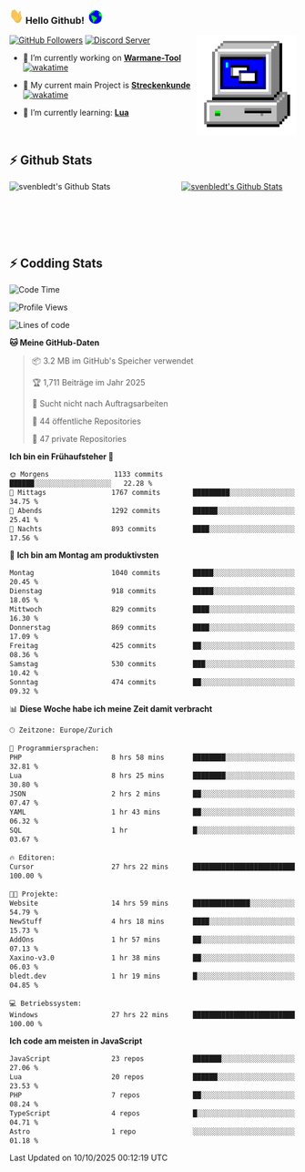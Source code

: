 ### <img src="https://github.com/svenbledt/svenbledt/blob/main/Assets/Hi.gif" height="28" width="24"> **Hello Github!** &nbsp;<img src="https://github.com/svenbledt/svenbledt/blob/main/Assets/Earth.gif" height="24" width="24">
[![GitHub Followers](https://img.shields.io/github/followers/svenbledt?label=Follow&style=flat-squaree&logo=github&labelColor=black&color=black&cacheSeconds=5)](https://github.com/svenbledt)
[![Discord Server](https://img.shields.io/discord/443405445831327754?style=flat-squeree&logo=discord&logoColor=white&label=Trojan%20Chillecke%20Server&labelColor=black&color=gray&cacheSeconds=3650)](https://discord.gg/c6GZKjVhxw)
<img align="right" alt="PC GIF" src="https://github.com/svenbledt/svenbledt/blob/main/Assets/PC.gif" width="175" />

<p>

 - 🔭 I’m currently working on **[Warmane-Tool](https://github.com/svenbledt/Warmane-Bot)** [![wakatime](https://wakatime.com/badge/user/eb1cebc0-6a00-4f39-ab37-6770a4331515/project/b1c02622-6489-4920-898c-6e91c5bba727.svg)](https://wakatime.com/badge/user/eb1cebc0-6a00-4f39-ab37-6770a4331515/project/b1c02622-6489-4920-898c-6e91c5bba727)
 - 🔭 My current main Project is **[Streckenkunde](https://github.com/Streckenkunde)** [![wakatime](https://wakatime.com/badge/user/eb1cebc0-6a00-4f39-ab37-6770a4331515/project/8c10f4f0-0d09-4e0e-b526-eec4de9936b6.svg)](https://wakatime.com/badge/user/eb1cebc0-6a00-4f39-ab37-6770a4331515/project/8c10f4f0-0d09-4e0e-b526-eec4de9936b6)

 - 🌱 I’m currently learning: **[Lua](https://www.lua.org/)**
 
</p>

<br>

## :zap: Github Stats

<a href="https://github.com/svenbledt">
  <img align="left" src="https://github-readme-stats.vercel.app/api?username=svenbledt&show_icons=true&title_color=c9d1d9&icon_color=58a6da&text_color=c9d1d9&bg_color=0d1117&hide=issues" alt="svenbledt's Github Stats" width="60%">
 </a>
 <a href="https://github.com/svenbledt">
 <img src="https://github-readme-stats.vercel.app/api/top-langs/?username=svenbledt&show_icons=true&title_color=c9d1d9&icon_color=58a6da&text_color=c9d1d9&bg_color=0d1117" alt="svenbledt's Github Stats" width="35%">
 </a>

<br> <br> <br> <br> 
## :zap: Codding Stats

<!--START_SECTION:waka-->
![Code Time](http://img.shields.io/badge/Code%20Time-1%2C041%20hrs%2039%20mins-blue)

![Profile Views](http://img.shields.io/badge/Profilansichten-0-blue)

![Lines of code](https://img.shields.io/badge/Seit%20Hallo%20Welt%20habe%20ich%20geschrieben-37.8%20million%20Codezeilen-blue)

**🐱 Meine GitHub-Daten** 

> 📦 3.2 MB im GitHub's Speicher verwendet 
 > 
> 🏆 1,711 Beiträge im Jahr 2025
 > 
> 🚫 Sucht nicht nach Auftragsarbeiten
 > 
> 📜 44 öffentliche Repositories 
 > 
> 🔑 47 private Repositories 
 > 
**Ich bin ein Frühaufsteher 🐤** 

```text
🌞 Morgens                1133 commits        ██████░░░░░░░░░░░░░░░░░░░   22.28 % 
🌆 Mittags                1767 commits        █████████░░░░░░░░░░░░░░░░   34.75 % 
🌃 Abends                 1292 commits        ██████░░░░░░░░░░░░░░░░░░░   25.41 % 
🌙 Nachts                 893 commits         ████░░░░░░░░░░░░░░░░░░░░░   17.56 % 
```
📅 **Ich bin am Montag am produktivsten** 

```text
Montag                   1040 commits        █████░░░░░░░░░░░░░░░░░░░░   20.45 % 
Dienstag                 918 commits         █████░░░░░░░░░░░░░░░░░░░░   18.05 % 
Mittwoch                 829 commits         ████░░░░░░░░░░░░░░░░░░░░░   16.30 % 
Donnerstag               869 commits         ████░░░░░░░░░░░░░░░░░░░░░   17.09 % 
Freitag                  425 commits         ██░░░░░░░░░░░░░░░░░░░░░░░   08.36 % 
Samstag                  530 commits         ███░░░░░░░░░░░░░░░░░░░░░░   10.42 % 
Sonntag                  474 commits         ██░░░░░░░░░░░░░░░░░░░░░░░   09.32 % 
```


📊 **Diese Woche habe ich meine Zeit damit verbracht** 

```text
🕑︎ Zeitzone: Europe/Zurich

💬 Programmiersprachen: 
PHP                      8 hrs 58 mins       ████████░░░░░░░░░░░░░░░░░   32.81 % 
Lua                      8 hrs 25 mins       ████████░░░░░░░░░░░░░░░░░   30.80 % 
JSON                     2 hrs 2 mins        ██░░░░░░░░░░░░░░░░░░░░░░░   07.47 % 
YAML                     1 hr 43 mins        ██░░░░░░░░░░░░░░░░░░░░░░░   06.32 % 
SQL                      1 hr                █░░░░░░░░░░░░░░░░░░░░░░░░   03.67 % 

🔥 Editoren: 
Cursor                   27 hrs 22 mins      █████████████████████████   100.00 % 

🐱‍💻 Projekte: 
Website                  14 hrs 59 mins      ██████████████░░░░░░░░░░░   54.79 % 
NewStuff                 4 hrs 18 mins       ████░░░░░░░░░░░░░░░░░░░░░   15.73 % 
AddOns                   1 hr 57 mins        ██░░░░░░░░░░░░░░░░░░░░░░░   07.13 % 
Xaxino-v3.0              1 hr 38 mins        ██░░░░░░░░░░░░░░░░░░░░░░░   06.03 % 
bledt.dev                1 hr 19 mins        █░░░░░░░░░░░░░░░░░░░░░░░░   04.85 % 

💻 Betriebssystem: 
Windows                  27 hrs 22 mins      █████████████████████████   100.00 % 
```

**Ich code am meisten in JavaScript** 

```text
JavaScript               23 repos            ███████░░░░░░░░░░░░░░░░░░   27.06 % 
Lua                      20 repos            ██████░░░░░░░░░░░░░░░░░░░   23.53 % 
PHP                      7 repos             ██░░░░░░░░░░░░░░░░░░░░░░░   08.24 % 
TypeScript               4 repos             █░░░░░░░░░░░░░░░░░░░░░░░░   04.71 % 
Astro                    1 repo              ░░░░░░░░░░░░░░░░░░░░░░░░░   01.18 % 
```




 Last Updated on 10/10/2025 00:12:19 UTC
<!--END_SECTION:waka-->
